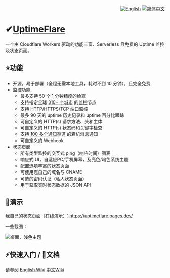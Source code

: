 <div align="right">
  <a title="English" href="README.md"><img src="https://img.shields.io/badge/-English-545759?style=for-the-badge" alt="English"></a>
  <a title="简体中文" href="README_zh-CN.md"><img src="https://img.shields.io/badge/-%E7%AE%80%E4%BD%93%E4%B8%AD%E6%96%87-A31F34?style=for-the-badge" alt="简体中文"></a>
</div>

# ✔[UptimeFlare](https://github.com/lyc8503/UptimeFlare)

一个由 Cloudflare Workers 驱动的功能丰富、Serverless 且免费的 Uptime 监控及状态页面。

## ⭐功能
- 开源，易于部署（全程无需本地工具，耗时不到 10 分钟），且完全免费
- 监控功能
  - 最多支持 50 个 1 分钟精度的检查
  - 支持指定全球 [310+ 个城市](https://www.cloudflare.com/network/) 的监控节点
  - 支持 HTTP/HTTPS/TCP 端口监控
  - 最多 90 天的 uptime 历史记录和 uptime 百分比跟踪
  - 可自定义的 HTTP(s) 请求方法、头和主体
  - 可自定义的 HTTP(s) 状态码和关键字检查
  - 支持 [100 多个通知渠道](https://github.com/caronc/apprise/wiki) 的宕机消息通知
  - 可自定义的 Webhook
- 状态页面
  - 所有类型监控的交互式 ping（响应时间）图表
  - 响应式 UI，自适应PC/手机屏幕，及亮色/暗色系统主题
  - 配置选项丰富的状态页面
  - 可使用您自己的域名与 CNAME
  - 可选的密码认证（私人状态页面）
  - 用于获取实时状态数据的 JSON API

## 👀演示

我自己的状态页面（在线演示）：https://uptimeflare.pages.dev/

一些截图：

![桌面，浅色主题](docs/desktop.png)

## ⚡快速入门 / 📄文档

请参阅 [English Wiki](https://github.com/lyc8503/UptimeFlare/wiki)  [中文Wiki](https://github.com/bian2022/UptimeFlare-zh/wiki)
